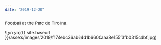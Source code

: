 ```yaml
---
date: "2019-12-28"
---
```


Football at the Parc de Tirolina.

![yo yo]({{ site.baseurl }}/assets/images/2019/f174ebc36ab64d1b6600aaa8e155f3fb0315c4bf.jpg)
